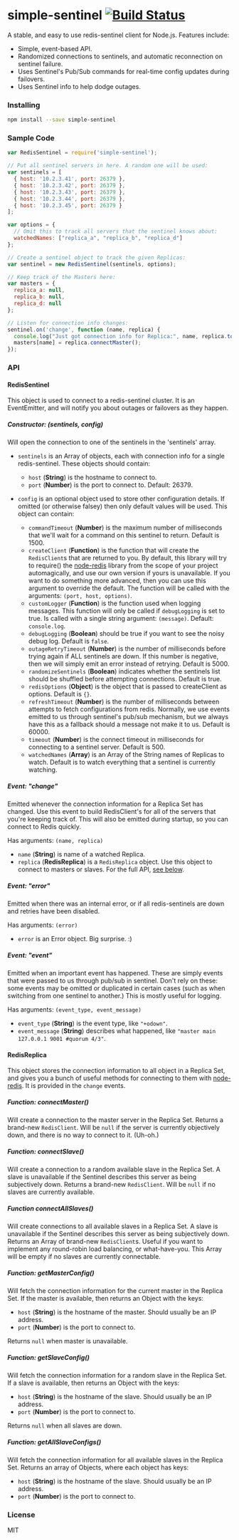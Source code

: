 simple-sentinel [![Build Status](https://travis-ci.org/Vungle/simple-sentinel.svg?branch=master)](https://travis-ci.org/Vungle/simple-sentinel)
===============

A stable, and easy to use redis-sentinel client for Node.js. Features include:

 - Simple, event-based API.
 - Randomized connections to sentinels, and automatic reconnection on sentinel failure.
 - Uses Sentinel's Pub/Sub commands for real-time config updates during failovers.
 - Uses Sentinel info to help dodge outages.

### Installing

```sh
npm install --save simple-sentinel
```

### Sample Code

```javascript
var RedisSentinel = require('simple-sentinel');

// Put all sentinel servers in here. A random one will be used:
var sentinels = [
  { host: '10.2.3.41', port: 26379 },
  { host: '10.2.3.42', port: 26379 },
  { host: '10.2.3.43', port: 26379 },
  { host: '10.2.3.44', port: 26379 },
  { host: '10.2.3.45', port: 26379 }
];

var options = {
  // Omit this to track all servers that the sentinel knows about:
  watchedNames: ["replica_a", "replica_b", "replica_d"]
};

// Create a sentinel object to track the given Replicas:
var sentinel = new RedisSentinel(sentinels, options);

// Keep track of the Masters here:
var masters = {
  replica_a: null,
  replica_b: null,
  replica_d: null
};

// Listen for connection info changes:
sentinel.on('change', function (name, replica) {
  console.log("Just got connection info for Replica:", name, replica.toString());
  masters[name] = replica.connectMaster();
});
```

### API

#### RedisSentinel

This object is used to connect to a redis-sentinel cluster. It is an EventEmitter, and will notify you about outages or failovers as they happen.

##### Constructor: (sentinels, config)

Will open the connection to one of the sentinels in the 'sentinels' array.

- `sentinels` is an Array of objects, each with connection info for a single redis-sentinel. These objects should contain:
    - `host` (**String**) is the hostname to connect to.
    - `port` (**Number**) is the port to connect to. Default: 26379.

- `config` is an optional object used to store other configuration details. If omitted (or otherwise falsey) then only default values will be used. This object can contain:
    - `commandTimeout` (**Number**) is the maximum number of milliseconds that we'll wait for a command on this sentinel to return. Default is 1500.
    - `createClient` (**Function**) is the function that will create the `RedisClient`s that are returned to you. By default, this library will try to require() the [node-redis](https://github.com/mranney/node_redis) library from the scope of your project automagically, and use our own version if yours is unavailable. If you want to do something more advanced, then you can use this argument to override the default. The function will be called with the arguments: `(port, host, options)`.
    - `customLogger` (**Function**) is the function used when logging messages. This function will only be called if `debugLogging` is set to true. Is called with a single string argument: `(message)`. Default: `console.log`.
    - `debugLogging` (**Boolean**) should be true if you want to see the noisy debug log. Default is `false`.
    - `outageRetryTimeout` (**Number**) is the number of milliseconds before trying again if ALL sentinels are down. If this number is negative, then we will simply emit an error instead of retrying. Default is 5000.
    - `randomizeSentinels` (**Boolean**) indicates whether the sentinels list should be shuffled before attempting connections. Default is true.
    - `redisOptions` (**Object**) is the object that is passed to createClient as options. Default is `{}`.
    - `refreshTimeout` (**Number**) is the number of milliseconds between attempts to fetch configurations from redis. Normally, we use events emitted to us through sentinel's pub/sub mechanism, but we always have this as a fallback should a message not make it to us. Default is 60000.
    - `timeout` (**Number**) is the connect timeout in milliseconds for connecting to a sentinel server. Default is 500.
    - `watchedNames` (**Array**) is an Array of the String names of Replicas to watch. Default is to watch everything that a sentinel is currently watching.

##### Event: "change"

Emitted whenever the connection information for a Replica Set has changed. Use this event to build RedisClient's for all of the servers that you're keeping track of. This will also be emitted during startup, so you can connect to Redis quickly.

Has arguments: `(name, replica)`
- `name` (**String**) is name of a watched Replica.
- `replica` (**RedisReplica**) is a `RedisReplica` object. Use this object to connect to masters or slaves. For the full API, [see below](#redisreplica).

##### Event: "error"

Emitted when there was an internal error, or if all redis-sentinels are down and retries have been disabled.

Has arguments: `(error)`
- `error` is an Error object. Big surprise. :)

##### Event: "event"

Emitted when an important event has happened. These are simply events that were passed to us through pub/sub in sentinel. Don't rely on these: some events may be omitted or duplicated in certain cases (such as when switching from one sentinel to another.) This is mostly useful for logging.

Has arguments: `(event_type, event_message)`
- `event_type` (**String**) is the event type, like `"+odown"`.
- `event_message` (**String**) describes what happened, like `"master main 127.0.0.1 9001 #quorum 4/3"`.


#### RedisReplica

This object stores the connection information to all object in a Replica Set, and gives you a bunch of useful methods for connecting to them with [node-redis](https://github.com/mranney/node_redis). It is provided in the `change` events.

##### Function: connectMaster()

Will create a connection to the master server in the Replica Set. Returns a brand-new `RedisClient`. Will be `null` if the server is currently objectively down, and there is no way to connect to it. (Uh-oh.)

##### Function: connectSlave()

Will create a connection to a random available slave in the Replica Set. A slave is unavailable if the Sentinel describes this server as being subjectively down. Returns a brand-new `RedisClient`. Will be `null` if no slaves are currently available.

##### Function connectAllSlaves()

Will create connections to all available slaves in a Replica Set. A slave is unavailable if the Sentinel describes this server as being subjectively down. Returns an Array of brand-new `RedisClient`s. Useful if you want to implement any round-robin load balancing, or what-have-you. This Array will be empty if no slaves are currently connectable.

##### Function: getMasterConfig()

Will fetch the connection information for the current master in the Replica Set. If the master is available, then returns an Object with the keys:
- `host` (**String**) is the hostname of the master. Should usually be an IP address.
- `port` (**Number**) is the port to connect to.

Returns `null` when master is unavailable.

##### Function: getSlaveConfig()

Will fetch the connection information for a random slave in the Replica Set. If a slave is available, then returns an Object with the keys:
- `host` (**String**) is the hostname of the slave. Should usually be an IP address.
- `port` (**Number**) is the port to connect to.

Returns `null` when all slaves are down.

##### Function: getAllSlaveConfigs()

Will fetch the connection information for all available slaves in the Replica Set. Returns an array of Objects, where each object has keys:
- `host` (**String**) is the hostname of the slave. Should usually be an IP address.
- `port` (**Number**) is the port to connect to.

### License

MIT
